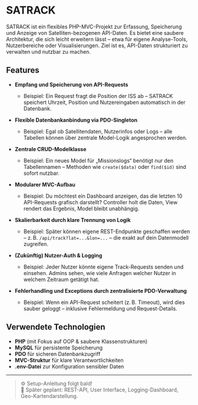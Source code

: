 # SATRACK

SATRACK ist ein flexibles PHP-MVC-Projekt zur Erfassung, Speicherung und Anzeige von Satelliten-bezogenen API-Daten. Es bietet eine saubere Architektur, die sich leicht erweitern lässt – etwa für eigene Analyse-Tools, Nutzerbereiche oder Visualisierungen. Ziel ist es, API-Daten strukturiert zu verwalten und nutzbar zu machen.

## Features 

- **Empfang und Speicherung von API-Requests**
  - Beispiel: Ein Request fragt die Position der ISS ab – SATRACK speichert Uhrzeit, Position und Nutzereingaben automatisch in der Datenbank.

- **Flexible Datenbankanbindung via PDO-Singleton**
  - Beispiel: Egal ob Satellitendaten, Nutzerinfos oder Logs – alle Tabellen können über zentrale Model-Logik angesprochen werden.

- **Zentrale CRUD-Modelklasse**
  - Beispiel: Ein neues Model für „Missionslogs“ benötigt nur den Tabellennamen – Methoden wie `create($data)` oder `find($id)` sind sofort nutzbar.

- **Modularer MVC-Aufbau**
  - Beispiel: Du möchtest ein Dashboard anzeigen, das die letzten 10 API-Requests grafisch darstellt? Controller holt die Daten, View rendert das Ergebnis, Model bleibt unabhängig.

- **Skalierbarkeit durch klare Trennung von Logik**
  - Beispiel: Später können eigene REST-Endpunkte geschaffen werden – z. B. `/api/track?lat=...&lon=...` – die exakt auf dein Datenmodell zugreifen.

- **(Zukünftig) Nutzer-Auth & Logging**
  - Beispiel: Jeder Nutzer könnte eigene Track-Requests senden und einsehen. Admins sehen, wie viele Anfragen welcher Nutzer in welchem Zeitraum getätigt hat.

- **Fehlerhandling und Exceptions durch zentralisierte PDO-Verwaltung**
  - Beispiel: Wenn ein API-Request scheitert (z. B. Timeout), wird dies sauber geloggt – inklusive Fehlermeldung und Request-Details.

## Verwendete Technologien

- **PHP** (mit Fokus auf OOP & saubere Klassenstrukturen)
- **MySQL** für persistente Speicherung
- **PDO** für sicheren Datenbankzugriff
- **MVC-Struktur** für klare Verantwortlichkeiten
- **.env-Datei** zur Konfiguration sensibler Daten

---

> ⚙️ Setup-Anleitung folgt bald!  
> 📡 Später geplant: REST-API, User Interface, Logging-Dashboard, Geo-Kartendarstellung.
